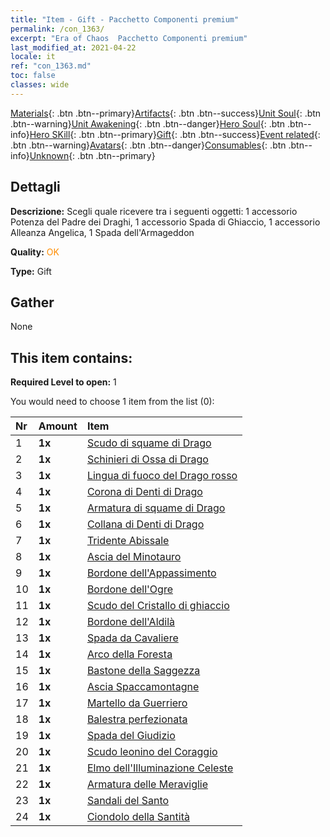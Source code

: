 ```yaml
---
title: "Item - Gift - Pacchetto Componenti premium"
permalink: /con_1363/
excerpt: "Era of Chaos  Pacchetto Componenti premium"
last_modified_at: 2021-04-22
locale: it
ref: "con_1363.md"
toc: false
classes: wide
---
```

 [Materials](/ItemsIT/){: .btn .btn--primary}[Artifacts](/ItemsIT/Artifacts/){: .btn .btn--success}[Unit Soul](/ItemsIT/UnitSoul/){: .btn .btn--warning}[Unit Awakening](/ItemsIT/UnitAwakening/){: .btn .btn--danger}[Hero Soul](/ItemsIT/HeroSoul/){: .btn .btn--info}[Hero SKill](/ItemsIT/HeroSkill/){: .btn .btn--primary}[Gift](/ItemsIT/Gift/){: .btn .btn--success}[Event related](/ItemsIT/Events/){: .btn .btn--warning}[Avatars](/ItemsIT/Avatars/){: .btn .btn--danger}[Consumables](/ItemsIT/Consumables/){: .btn .btn--info}[Unknown](/ItemsIT/Unknown/){: .btn .btn--primary}

## Dettagli
 **Descrizione:** Scegli quale ricevere tra i seguenti oggetti: 1 accessorio Potenza del Padre dei Draghi, 1 accessorio Spada di Ghiaccio, 1 accessorio Alleanza Angelica, 1 Spada dell'Armageddon

 **Quality:** <span style="color: #FF8C00">OK</span>

 **Type:** Gift

## Gather

  None

## This item contains:

 **Required Level to open:** 1

 You would need to choose 1 item from the list (0):

  | Nr | Amount |     Item    |
  |:---|:-------|:------------|
  | 1 |  **1x** | [Scudo di squame di Drago](/it/Items/art_144/) |  | 
  | 2 |  **1x** | [Schinieri di Ossa di Drago](/it/Items/art_145/) |  | 
  | 3 |  **1x** | [Lingua di fuoco del Drago rosso](/it/Items/art_146/) |  | 
  | 4 |  **1x** | [Corona di Denti di Drago](/it/Items/art_147/) |  | 
  | 5 |  **1x** | [Armatura di squame di Drago](/it/Items/art_148/) |  | 
  | 6 |  **1x** | [Collana di Denti di Drago](/it/Items/art_149/) |  | 
  | 7 |  **1x** | [Tridente Abissale](/it/Items/art_160/) |  | 
  | 8 |  **1x** | [Ascia del Minotauro](/it/Items/art_161/) |  | 
  | 9 |  **1x** | [Bordone dell'Appassimento](/it/Items/art_162/) |  | 
  | 10 |  **1x** | [Bordone dell'Ogre](/it/Items/art_163/) |  | 
  | 11 |  **1x** | [Scudo del Cristallo di ghiaccio](/it/Items/art_164/) |  | 
  | 12 |  **1x** | [Bordone dell'Aldilà](/it/Items/art_165/) |  | 
  | 13 |  **1x** | [Spada da Cavaliere](/it/Items/art_166/) |  | 
  | 14 |  **1x** | [Arco della Foresta](/it/Items/art_167/) |  | 
  | 15 |  **1x** | [Bastone della Saggezza](/it/Items/art_168/) |  | 
  | 16 |  **1x** | [Ascia Spaccamontagne](/it/Items/art_169/) |  | 
  | 17 |  **1x** | [Martello da Guerriero](/it/Items/art_170/) |  | 
  | 18 |  **1x** | [Balestra perfezionata](/it/Items/art_171/) |  | 
  | 19 |  **1x** | [Spada del Giudizio](/it/Items/art_150/) |  | 
  | 20 |  **1x** | [Scudo leonino del Coraggio](/it/Items/art_151/) |  | 
  | 21 |  **1x** | [Elmo dell'Illuminazione Celeste](/it/Items/art_152/) |  | 
  | 22 |  **1x** | [Armatura delle Meraviglie](/it/Items/art_153/) |  | 
  | 23 |  **1x** | [Sandali del Santo](/it/Items/art_154/) |  | 
  | 24 |  **1x** | [Ciondolo della Santità](/it/Items/art_155/) |  | 
